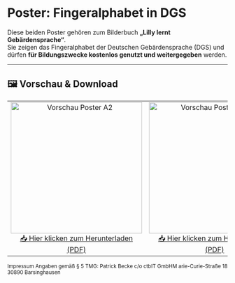 # Poster: Fingeralphabet in DGS

Diese beiden Poster gehören zum Bilderbuch **„Lilly lernt Gebärdensprache“**.  
Sie zeigen das Fingeralphabet der Deutschen Gebärdensprache (DGS) und dürfen **für Bildungszwecke kostenlos genutzt und weitergegeben** werden.

---

## 🖼️ Vorschau & Download

<table>
  <tr>
    <td align="center">
      <a href="https://github.com/LillyLernt/DGS/releases/download/v1.0/FingeralphabetA2.pdf">
        <img src="https://github.com/LillyLernt/DGS/releases/download/v1.0/posterA2.jpg" alt="Vorschau Poster A2" width="300"/>
      </a><br>
      <a href="https://github.com/LillyLernt/DGS/releases/download/v1.0/FingeralphabetA2.pdf">
        📥 Hier klicken zum Herunterladen (PDF)
      </a>
    </td>
    <td align="center">
      <a href="https://github.com/LillyLernt/DGS/releases/download/v1.0/FingeralphabetA4.pdf">
        <img src="https://github.com/LillyLernt/DGS/releases/download/v1.0/posterA4.jpg" alt="Vorschau Poster 4×A4" width="300"/>
      </a><br>
      <a href="https://github.com/LillyLernt/DGS/releases/download/v1.0/FingeralphabetA4.pdf">
        📥 Hier klicken zum Herunterladen (PDF)
      </a>
    </td>
  </tr>
</table>


<small>
Impressum Angaben gemäß § 5 TMG: Patrick Becke c/o ctbIT GmbHM arie-Curie-Straße 18 30890 Barsinghausen 
</small>
